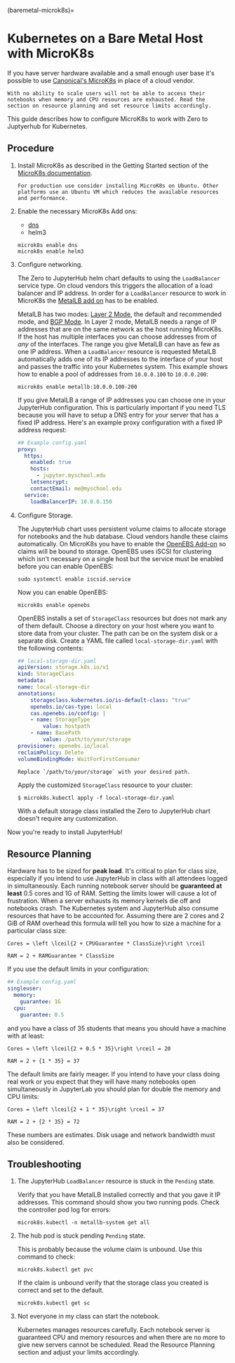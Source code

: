 (baremetal-microk8s)=

# Kubernetes on a Bare Metal Host with MicroK8s

If you have server hardware available and a small enough user base it's possible to use [Canonical's MicroK8s](https://microk8s.io/) in place of a cloud vendor.

```{warning}
With no ability to scale users will not be able to access their notebooks when memory and CPU resources are exhausted. Read the section on resource planning and set resource limits accordingly.
```

This guide describes how to configure MicroK8s to work with Zero to Juptyerhub for Kubernetes.

## Procedure

1. Install MicroK8s as described in the Getting Started section of the [MicroK8s documentation](https://microk8s.io/docs).

   ```{note}
   For production use consider installing MicroK8s on Ubuntu. Other platforms use an Ubuntu VM which reduces the available resources and performance.
   ```

1. Enable the necessary MicroK8s Add ons:

   - [dns](https://microk8s.io/docs/addon-dns)
   - helm3

   ```
   microk8s enable dns
   microk8s enable helm3
   ```

1. Configure networking.

   The Zero to JupyterHub helm chart defaults to using the `LoadBalancer` service type. On cloud vendors this triggers the allocation of a load balancer and IP address. In order for a `LoadBalancer` resource to work in MicroK8s the [MetalLB add on](https://microk8s.io/docs/addon-metallb) has to be enabled.

   MetalLB has two modes: [Layer 2 Mode](https://metallb.universe.tf/concepts/layer2/), the default and recommended mode, and [BGP Mode](https://metallb.universe.tf/concepts/bgp/). In Layer 2 mode, MetalLB needs a range of IP addresses that are on the same network as the host running MicroK8s. If the host has multiple interfaces you can choose addresses from of _any_ of the interfaces. The range you give MetalLB can have as few as one IP address. When a `LoadBalancer` resource is requested MetalLB automatically adds one of its IP addresses to the interface of your host and passes the traffic into your Kubernetes system. This example shows how to enable a pool of addresses from `10.0.0.100` to `10.0.0.200`:

   ```
   microk8s enable metallb:10.0.0.100-200
   ```

   If you give MetalLB a range of IP addresses you can choose one in your JupyterHub configuration. This is particularly important if you need TLS because you will have to setup a DNS entry for your server that has a fixed IP address. Here's an example proxy configuration with a fixed IP address request:

   ```yaml
   ## Example config.yaml
   proxy:
     https:
       enabled: true
       hosts:
         - jupyter.myschool.edu
       letsencrypt:
       contactEmail: me@myschool.edu
     service:
       loadBalancerIP: 10.0.0.150
   ```

1. Configure Storage.

   The JupyterHub chart uses persistent volume claims to allocate storage for notebooks and the hub database. Cloud vendors handle these claims automatically. On MicroK8s you have to enable the [OpenEBS Add-on](https://microk8s.io/docs/addon-openebs) so claims will be bound to storage. OpenEBS uses iSCSI for clustering which isn't necessary on a single host but the service must be enabled before you can enable OpenEBS:

   ```
   sudo systemctl enable iscsid.service
   ```

   Now you can enable OpenEBS:

   ```
   microk8s enable openebs
   ```

   OpenEBS installs a set of `StorageClass` resources but does not mark any of them default. Choose a directory on your host where you want to store data from your cluster. The path can be on the system disk or a separate disk. Create a YAML file called `local-storage-dir.yaml` with the following contents:

   ```yaml
   ## local-storage-dir.yaml
   apiVersion: storage.k8s.io/v1
   kind: StorageClass
   metadata:
   name: local-storage-dir
   annotations:
       storageclass.kubernetes.io/is-default-class: "true"
       openebs.io/cas-type: local
       cas.openebs.io/config: |
       - name: StorageType
           value: hostpath
       - name: BasePath
           value: /path/to/your/storage
   provisioner: openebs.io/local
   reclaimPolicy: Delete
   volumeBindingMode: WaitForFirstConsumer
   ```

   ```{note}
   Replace `/path/to/your/storage` with your desired path.
   ```

   Apply the customized `StorageClass` resource to your cluster:

   ```
   $ microk8s.kubectl apply -f local-storage-dir.yaml
   ```

   With a default storage class installed the Zero to JupyterHub chart doesn't require any customization.

Now you're ready to install JupyterHub!

## Resource Planning

Hardware has to be sized for **peak load**. It's critical to plan for class size, especially if you intend to use JupyterHub in class with all attendees logged in simultaneously. Each running notebook server should be **guaranteed at least** 0.5 cores and 1G of RAM. Setting the limits lower will cause a lot of frustration. When a server exhausts its memory kernels die off and notebooks crash. The Kubernetes system and JupyterHub also consume resources that have to be accounted for. Assuming there are 2 cores and 2 GiB of RAM overhead this formula will tell you how to size a machine for a particular class size:

```{math}
Cores = \left \lceil{2 + CPUGuarantee * ClassSize}\right \rceil

RAM = 2 + RAMGuarantee * ClassSize
```

If you use the default limits in your configuration:

```yaml
## Example config.yaml
singleuser:
  memory:
    guarantee: 1G
  cpu:
    guarantee: 0.5
```

and you have a class of 35 students that means you should have a machine with at least:

```{math}
Cores = \left \lceil{2 + 0.5 * 35}\right \rceil = 20

RAM = 2 + {1 * 35} = 37
```

The default limits are fairly meager. If you intend to have your class doing real work or you expect that they will have many notebooks open simultaneously in JupyterLab you should plan for double the memory and CPU limits:

```{math}
Cores = \left \lceil{2 + 1 * 35}\right \rceil = 37

RAM = 2 + {2 * 35} = 72
```

These numbers are estimates. Disk usage and network bandwidth must also be considered.

## Troubleshooting

1. The JupyterHub `LoadBalancer` resource is stuck in the `Pending` state.

   Verify that you have MetalLB installed correctly and that you gave it IP addresses. This command should show you two running pods. Check the controller pod log for errors:

   ```
   microk8s.kubectl -n metallb-system get all
   ```

1. The hub pod is stuck pending `Pending` state.

   This is probably because the volume claim is unbound. Use this command to check:

   ```
   microk8s.kubectl get pvc
   ```

   If the claim is unbound verify that the storage class you created is correct and set to the default.

   ```
   microk8s.kubectl get sc
   ```

1. Not everyone in my class can start the notebook.

   Kubernetes manages resources carefully. Each notebook server is guaranteed CPU and memory resources and when there are no more to give new servers cannot be scheduled. Read the Resource Planning section and adjust your limits accordingly.
